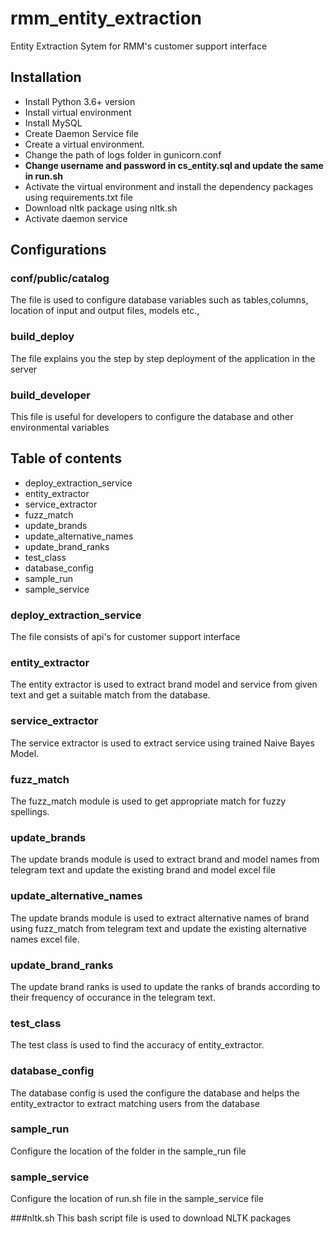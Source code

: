 # rmm_entity_extraction
Entity Extraction Sytem for RMM's customer support interface

## Installation
- Install Python 3.6+ version 
- Install virtual environment
- Install MySQL
- Create Daemon Service file
- Create a virtual environment. 
- Change the path of logs folder in gunicorn.conf
- **Change username and password in cs_entity.sql and update the same in run.sh**
- Activate the virtual environment and install the dependency packages using requirements.txt file
- Download nltk package using nltk.sh
- Activate daemon service

## Configurations
### conf/public/catalog
The file is used to configure database variables such as tables,columns, location of input and output files, models etc.,

### build_deploy
The file explains you the step by step deployment of the application in the server

### build_developer
This file is useful for developers to configure the database and other environmental variables

## Table of contents
- deploy_extraction_service
- entity_extractor
- service_extractor
- fuzz_match
- update_brands
- update_alternative_names
- update_brand_ranks
- test_class
- database_config
- sample_run
- sample_service

### deploy_extraction_service
The file consists of api's for customer support interface

### entity_extractor
The entity extractor is used to extract brand model and service from given text and get a suitable match from the database. 

### service_extractor
The service extractor is used to extract service using trained Naive Bayes Model.

### fuzz_match
The fuzz_match module is used to get appropriate match for fuzzy spellings. 

### update_brands
The update brands module is used to extract brand and model names from telegram text and update the existing brand and model excel file

### update_alternative_names
The update brands module is used to extract alternative names of brand using fuzz_match from telegram text and update the existing alternative names excel file.

### update_brand_ranks
The update brand ranks is used to update the ranks of brands according to their frequency of occurance in the telegram text.

### test_class
The test class is used to find the accuracy of entity_extractor.

### database_config
The database config is used the configure the database and helps the entity_extractor to extract matching users from the database

### sample_run
Configure the location of the folder in the sample_run file

### sample_service
Configure the location of run.sh file in the sample_service file

###nltk.sh
This bash script file is used to download NLTK packages
